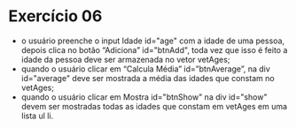 # Exercício 06

- o usuário preenche o input Idade id="age" com a idade de uma pessoa, depois clica no botão “Adiciona” id="btnAdd", toda vez que isso é feito a idade da pessoa deve ser armazenada no vetor vetAges;
- quando o usuário clicar em “Calcula Média” id=”btnAverage”, na div id="average" deve ser mostrada a média das idades que constam no vetAges;
- quando o usuário clicar em Mostra id="btnShow" na div id="show" devem ser mostradas todas as idades que constam em vetAges em uma lista ul li.
